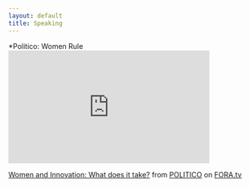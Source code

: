 ```yaml
---
layout: default
title: Speaking
---
```

*Politico: Women Rule <iframe src="http://library.fora.tv/embed?id=22371&amp;type=c" width="400" height="225" frameborder="0" scrolling="no" webkitAllowFullScreen allowFullScreen></iframe><p><a href="http://fora.tv/v/c22371">Women and Innovation: What does it take?</a> from <a href="http://fora.tv/partner/POLITICO"> POLITICO</a> on <a href="http://fora.tv">FORA.tv</a>
